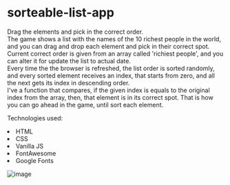 # sorteable-list-app
Drag the elements and pick in the correct order. <br>
The game shows a list with the names of the 10 richest people in the world, and you can drag and drop each element and pick in their correct spot. <br>
Current correct order is given from an array called 'richiest people', and you can alter it for update the list to actual date. <br>
Every time the the browser is refreshed, the list order is sorted randomly, and every sorted element receives an index, that starts from zero, and all the next gets its index in descending order. <br>
I've a function that compares, if the given index is equals to the original index from the array, then, that element is in its correct spot. That is how you can go ahead in the game, until sort each element.

Technologies used:
<li>HTML</li>
<li>CSS</li>
<li>Vanilla JS</li>
<li>FontAwesome</li>
<li>Google Fonts</li>

![image](https://github.com/saulgutierrez/sorteable-list-app/assets/62368834/34511d62-7086-4353-a739-4c5a91e628d4)

